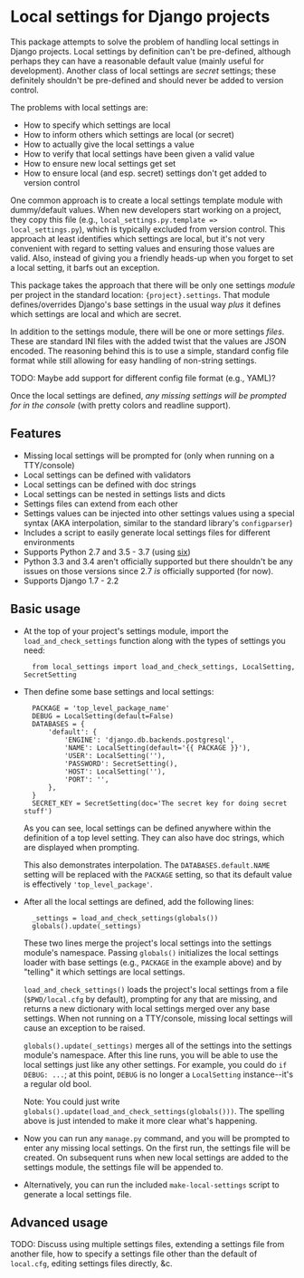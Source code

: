 # Local settings for Django projects

This package attempts to solve the problem of handling local settings in Django projects. Local
settings by definition can't be pre-defined, although perhaps they can have a reasonable default
value (mainly useful for development). Another class of local settings are *secret* settings; these
definitely shouldn't be pre-defined and should never be added to version control.

The problems with local settings are:

- How to specify which settings are local
- How to inform others which settings are local (or secret)
- How to actually give the local settings a value
- How to verify that local settings have been given a valid value
- How to ensure new local settings get set
- How to ensure local (and esp. secret) settings don't get added to version control

One common approach is to create a local settings template module with dummy/default values. When
new developers start working on a project, they copy this file (e.g., `local_settings.py.template
=> local_settings.py`), which is typically excluded from version control. This approach at least
identifies which settings are local, but it's not very convenient with regard to setting values and
ensuring those values are valid. Also, instead of giving you a friendly heads-up when you forget to
set a local setting, it barfs out an exception.

This package takes the approach that there will be only one settings *module* per project in the
standard location: `{project}.settings`. That module defines/overrides Django's base settings in
the usual way *plus* it defines which settings are local and which are secret.

In addition to the settings module, there will be one or more settings *files*. These are standard
INI files with the added twist that the values are JSON encoded. The reasoning behind this is to
use a simple, standard config file format while still allowing for easy handling of non-string
settings.

TODO: Maybe add support for different config file format (e.g., YAML)?

Once the local settings are defined, *any missing settings will be prompted for in the console*
(with pretty colors and readline support).

## Features

- Missing local settings will be prompted for (only when running on a TTY/console)
- Local settings can be defined with validators
- Local settings can be defined with doc strings
- Local settings can be nested in settings lists and dicts
- Settings files can extend from each other
- Settings values can be injected into other settings values using a special syntax (AKA
  interpolation, similar to the standard library's `configparser`)
- Includes a script to easily generate local settings files for different environments
- Supports Python 2.7 and 3.5 - 3.7 (using [six](http://pythonhosted.org/six/))
- Python 3.3 and 3.4 aren't officially supported but there shouldn't be any issues on those
  versions since 2.7 *is* officially supported (for now).
- Supports Django 1.7 - 2.2

## Basic usage

- At the top of your project's settings module, import the `load_and_check_settings` function along
  with the types of settings you need:

        from local_settings import load_and_check_settings, LocalSetting, SecretSetting

- Then define some base settings and local settings:

        PACKAGE = 'top_level_package_name'
        DEBUG = LocalSetting(default=False)
        DATABASES = {
            'default': {
                'ENGINE': 'django.db.backends.postgresql',
                'NAME': LocalSetting(default='{{ PACKAGE }}'),
                'USER': LocalSetting(''),
                'PASSWORD': SecretSetting(),
                'HOST': LocalSetting(''),
                'PORT': '',
            },
        }
        SECRET_KEY = SecretSetting(doc='The secret key for doing secret stuff')

    As you can see, local settings can be defined anywhere within the definition of a top level
    setting. They can also have doc strings, which are displayed when prompting.

    This also demonstrates interpolation. The `DATABASES.default.NAME` setting will be replaced
    with the `PACKAGE` setting, so that its default value is effectively `'top_level_package'`.

- After all the local settings are defined, add the following lines:

        _settings = load_and_check_settings(globals())
        globals().update(_settings)

    These two lines merge the project's local settings into the settings module's namespace.
    Passing `globals()` initializes the local settings loader with base settings (e.g., `PACKAGE`
    in the example above) and by "telling" it which settings are local settings.

    `load_and_check_settings()` loads the project's local settings from a file (`$PWD/local.cfg` by
    default), prompting for any that are missing, and returns a new dictionary with local settings
    merged over any base settings. When not running on a TTY/console, missing local settings will
    cause an exception to be raised.

    `globals().update(_settings)` merges all of the settings into the settings module's namespace.
    After this line runs, you will be able to use the local settings just like any other settings.
    For example, you could do `if DEBUG: ...`; at this point, `DEBUG` is no longer a `LocalSetting`
    instance--it's a regular old bool.

    Note: You could just write `globals().update(load_and_check_settings(globals()))`. The spelling
    above is just intended to make it more clear what's happening.

- Now you can run any `manage.py` command, and you will be prompted to enter any missing local
  settings. On the first run, the settings file will be created. On subsequent runs when new local
  settings are added to the settings module, the settings file will be appended to.

- Alternatively, you can run the included `make-local-settings` script to generate a local settings
  file.

## Advanced usage

TODO: Discuss using multiple settings files, extending a settings file from another file, how to
specify a settings file other than the default of `local.cfg`, editing settings files directly, &c.
